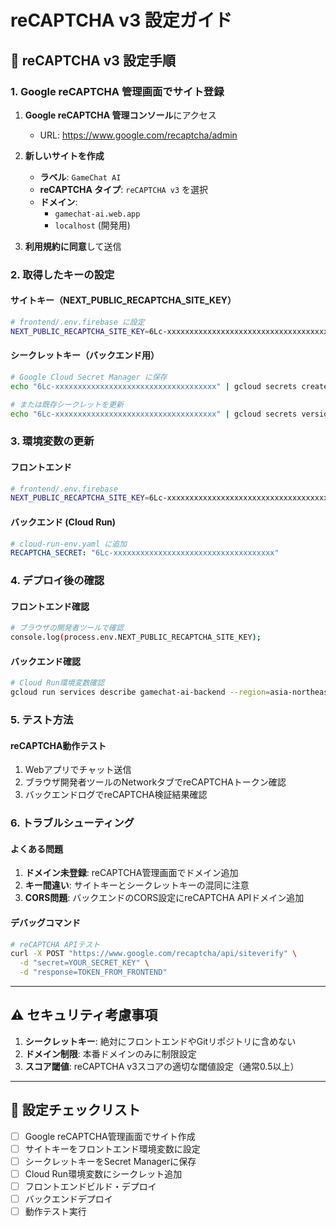 # reCAPTCHA v3 設定ガイド

## 📍 reCAPTCHA v3 設定手順

### 1. Google reCAPTCHA 管理画面でサイト登録

1. **Google reCAPTCHA 管理コンソール**にアクセス
   - URL: https://www.google.com/recaptcha/admin

2. **新しいサイトを作成**
   - **ラベル**: `GameChat AI`
   - **reCAPTCHA タイプ**: `reCAPTCHA v3` を選択
   - **ドメイン**: 
     - `gamechat-ai.web.app`
     - `localhost` (開発用)

3. **利用規約に同意**して送信

### 2. 取得したキーの設定

#### サイトキー（NEXT_PUBLIC_RECAPTCHA_SITE_KEY）
```bash
# frontend/.env.firebase に設定
NEXT_PUBLIC_RECAPTCHA_SITE_KEY=6Lc-xxxxxxxxxxxxxxxxxxxxxxxxxxxxxxxxxxxx
```

#### シークレットキー（バックエンド用）
```bash
# Google Cloud Secret Manager に保存
echo "6Lc-xxxxxxxxxxxxxxxxxxxxxxxxxxxxxxxxxxxx" | gcloud secrets create RECAPTCHA_SECRET --data-file=-

# または既存シークレットを更新
echo "6Lc-xxxxxxxxxxxxxxxxxxxxxxxxxxxxxxxxxxxx" | gcloud secrets versions add RECAPTCHA_SECRET --data-file=-
```

### 3. 環境変数の更新

#### フロントエンド
```bash
# frontend/.env.firebase
NEXT_PUBLIC_RECAPTCHA_SITE_KEY=6Lc-xxxxxxxxxxxxxxxxxxxxxxxxxxxxxxxxxxxx
```

#### バックエンド (Cloud Run)
```yaml
# cloud-run-env.yaml に追加
RECAPTCHA_SECRET: "6Lc-xxxxxxxxxxxxxxxxxxxxxxxxxxxxxxxxxxxx"
```

### 4. デプロイ後の確認

#### フロントエンド確認
```bash
# ブラウザの開発者ツールで確認
console.log(process.env.NEXT_PUBLIC_RECAPTCHA_SITE_KEY);
```

#### バックエンド確認
```bash
# Cloud Run環境変数確認
gcloud run services describe gamechat-ai-backend --region=asia-northeast1 --format="export"
```

### 5. テスト方法

#### reCAPTCHA動作テスト
1. Webアプリでチャット送信
2. ブラウザ開発者ツールのNetworkタブでreCAPTCHAトークン確認
3. バックエンドログでreCAPTCHA検証結果確認

### 6. トラブルシューティング

#### よくある問題
1. **ドメイン未登録**: reCAPTCHA管理画面でドメイン追加
2. **キー間違い**: サイトキーとシークレットキーの混同に注意
3. **CORS問題**: バックエンドのCORS設定にreCAPTCHA APIドメイン追加

#### デバッグコマンド
```bash
# reCAPTCHA APIテスト
curl -X POST "https://www.google.com/recaptcha/api/siteverify" \
  -d "secret=YOUR_SECRET_KEY" \
  -d "response=TOKEN_FROM_FRONTEND"
```

---

## ⚠️ セキュリティ考慮事項

1. **シークレットキー**: 絶対にフロントエンドやGitリポジトリに含めない
2. **ドメイン制限**: 本番ドメインのみに制限設定
3. **スコア閾値**: reCAPTCHA v3スコアの適切な閾値設定（通常0.5以上）

---

## 📝 設定チェックリスト

- [ ] Google reCAPTCHA管理画面でサイト作成
- [ ] サイトキーをフロントエンド環境変数に設定
- [ ] シークレットキーをSecret Managerに保存
- [ ] Cloud Run環境変数にシークレット追加
- [ ] フロントエンドビルド・デプロイ
- [ ] バックエンドデプロイ
- [ ] 動作テスト実行
